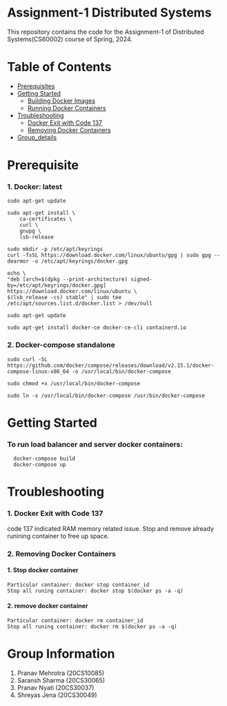 # Assignment-1 Distributed Systems
This repository contains the code for the Assignment-1 of Distributed Systems(CS60002) course of Spring, 2024.


# Table of Contents

- [Prerequisites](#prerequisites)
- [Getting Started](#getting-started)
  - [Building Docker Images](#building-docker-images)
  - [Running Docker Containers](#running-docker-containers)
- [Troubleshooting](#troubleshooting)
  - [Docker Exit with Code 137](#docker-exit-with-code-137-ram-memory-issue)
  - [Removing Docker Containers](#removing-docker-containers)
- [Group_details](#Group_details)

<a name="prerequisites"></a>
# Prerequisite

### 1. Docker: latest

    sudo apt-get update

    sudo apt-get install \
        ca-certificates \
        curl \
        gnupg \
        lsb-release

    sudo mkdir -p /etc/apt/keyrings
    curl -fsSL https://download.docker.com/linux/ubuntu/gpg | sudo gpg --dearmor -o /etc/apt/keyrings/docker.gpg

    echo \
    "deb [arch=$(dpkg --print-architecture) signed-by=/etc/apt/keyrings/docker.gpg] https://download.docker.com/linux/ubuntu \
    $(lsb_release -cs) stable" | sudo tee /etc/apt/sources.list.d/docker.list > /dev/null

    sudo apt-get update

    sudo apt-get install docker-ce docker-ce-cli containerd.io

### 2. Docker-compose standalone 
    sudo curl -SL https://github.com/docker/compose/releases/download/v2.15.1/docker-compose-linux-x86_64 -o /usr/local/bin/docker-compose
    
    sudo chmod +x /usr/local/bin/docker-compose
    
    sudo ln -s /usr/local/bin/docker-compose /usr/bin/docker-compose

<a name="getting-started"></a>
# Getting Started

### To run load balancer and server docker containers:

```
  docker-compose build
  docker-compose up
```

<a name="troubleshooting"></a>
# Troubleshooting

### 1. Docker Exit with Code 137
code 137 indicated RAM memory related issue. Stop and remove already runining container to free up space.

### 2. Removing Docker Containers

#### 1. Stop docker container
```
Particular container: docker stop container_id
Stop all runing container: docker stop $(docker ps -a -q)
```

#### 2. remove docker container
```
Particular container: docker rm container_id
Stop all runing container: docker rm $(docker ps -a -q)
```




<a name="Group_details"></a>
# Group Information
1. Pranav Mehrotra (20CS10085)
2. Saransh Sharma (20CS30065)
3. Pranav Nyati (20CS30037)
4. Shreyas Jena (20CS30049)
